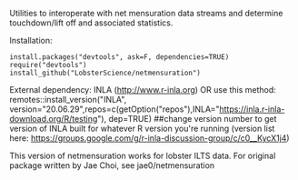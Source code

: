 Utilities to interoperate with net mensuration data streams and determine touchdown/lift off and associated statistics.

Installation:

```
install.packages("devtools", ask=F, dependencies=TRUE)
require("devtools")
install_github("LobsterScience/netmensuration")
```

External dependency: INLA (http://www.r-inla.org) OR use this method: remotes::install_version("INLA", version="20.06.29",repos=c(getOption("repos"),INLA="https://inla.r-inla-download.org/R/testing"), dep=TRUE) ##change version number to get version of INLA built for whatever R version you're running (version list here: https://groups.google.com/g/r-inla-discussion-group/c/c0__KycX1j4)

This version of netmensuration works for lobster ILTS data. For original package written by Jae Choi, see jae0/netmensuration
